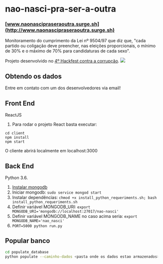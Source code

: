 # nao-nasci-pra-ser-a-outra

### [www.naonascipraseraoutra.surge.sh](http://www.naonascipraseraoutra.surge.sh)

Monitoramento do cumprimento da Lei nº 9504/97 que diz que, "cada partido ou coligação deve preencher, nas eleições proporcionais, o mínimo de 30% e o máximo de 70% para candidaturas de cada sexo".

Projeto desenvolvido no [4º Hackfest contra a corrupção](http://hackfest.com.br/).
![](http://www.jornaldaparaiba.com.br/app/uploads/2018/07/24-07-2018-hacfest.jpeg)

## Obtendo os dados

Entre em contato com um dos desenvolvedores via email!

## Front End

ReactJS

1. Para rodar o projeto React basta executar:

```
cd client
npm install
npm start
```

O cliente abrirá localmente em localhost:3000

## Back End

Python 3.6.

1. [Instalar mongodb](http://www.bogotobogo.com/python/MongoDB_PyMongo/python_MongoDB_pyMongo_tutorial_installing.php)
2. Iniciar mongodb: `sudo service mongod start`
3. Instalar dependências: `chmod +x install_python_requeriments.sh; bash install_python_requeriments.sh`
4. Definir variável MONGODB_URI: `export MONGODB_URI='mongodb://localhost:27017/nao-nasci'`
5. Definir variável MONGODB_NAME no caso acima seria: `export MONGODB_NAME='nao_nasci'`
5. `PORT=5000 python run.py`


## Popular banco

```bash
cd populate_database
python populate --caminho-dados <pasta onde os dados estao armazenados>
```
